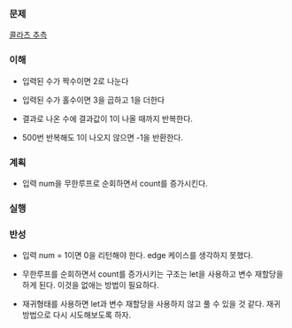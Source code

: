 ### 문제
[콜라츠 추측](https://programmers.co.kr/learn/courses/30/lessons/12943)

### 이해
  - 입력된 수가 짝수이면 2로 나눈다

  - 입력된 수가 홀수이면 3을 곱하고 1을 더한다

  - 결과로 나온 수에 결과값이 1이 나올 때까지 반복한다.

  - 500번 반복해도 1이 나오지 않으면 -1을 반환한다.

### 계획
  - 입력 num을 무한루프로 순회하면서 count를 증가시킨다.

### 실행

### 반성
  - 입력 num = 1이면 0을 리턴해야 한다. edge 케이스를 생각하지 못했다.

  - 무한루프를 순회하면서 count를 증가시키는 구조는 let을 사용하고
    변수 재할당을 하게 된다. 이것을 없애는 방법이 필요하다.

  - 재귀형태를 사용하면 let과 변수 재할당을 사용하지 않고 풀 수 있을 것 같다.
    재귀 방법으로 다시 시도해보도록 하자.


